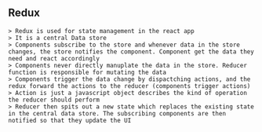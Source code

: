 
## Redux
    > Redux is used for state management in the react app
    > It is a central Data store
    > Components subscribe to the store and whenever data in the store changes, the store notifies the component. Component get the data they need and react accordingly
    > Components never directly manuplate the data in the store. Reducer function is responsible for mutating the data
    > Components trigger the data change by dispactching actions, and the redux forward the actions to the reducer (components trigger actions)
    > Action is just a javascript object describes the kind of operation the reducer should perform
    > Reducer then spits out a new state which replaces the existing state in the central data store. The subscribing components are then notified so that they update the UI